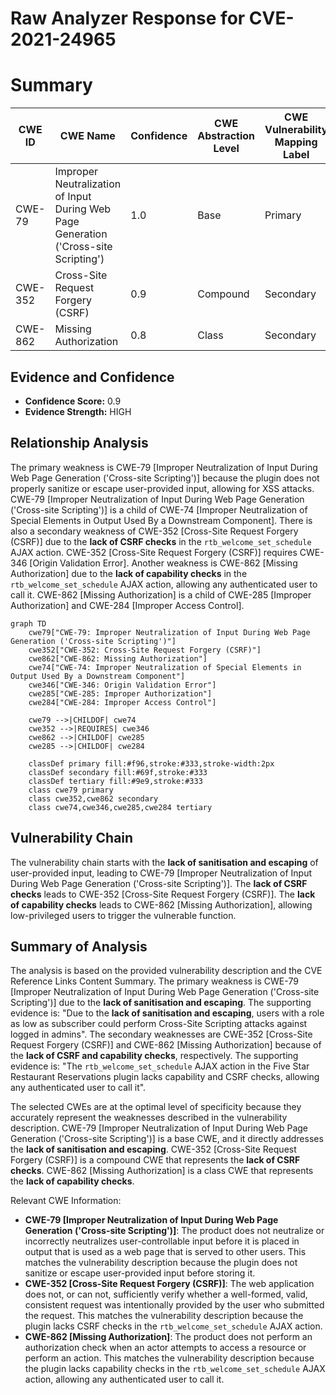# Raw Analyzer Response for CVE-2021-24965

# Summary
| CWE ID | CWE Name | Confidence | CWE Abstraction Level | CWE Vulnerability Mapping Label | CWE-Vulnerability Mapping Notes |
|---|---|---|---|---|---|
| CWE-79 | Improper Neutralization of Input During Web Page Generation ('Cross-site Scripting') | 1.0 | Base | Primary | Allowed |
| CWE-352 | Cross-Site Request Forgery (CSRF) | 0.9 | Compound | Secondary | Allowed |
| CWE-862 | Missing Authorization | 0.8 | Class | Secondary | Allowed-with-Review |

## Evidence and Confidence

*   **Confidence Score:** 0.9
*   **Evidence Strength:** HIGH

## Relationship Analysis
The primary weakness is CWE-79 [Improper Neutralization of Input During Web Page Generation ('Cross-site Scripting')] because the plugin does not properly sanitize or escape user-provided input, allowing for XSS attacks. CWE-79 [Improper Neutralization of Input During Web Page Generation ('Cross-site Scripting')] is a child of CWE-74 [Improper Neutralization of Special Elements in Output Used By a Downstream Component]. There is also a secondary weakness of CWE-352 [Cross-Site Request Forgery (CSRF)] due to the **lack of CSRF checks** in the `rtb_welcome_set_schedule` AJAX action. CWE-352 [Cross-Site Request Forgery (CSRF)] requires CWE-346 [Origin Validation Error]. Another weakness is CWE-862 [Missing Authorization] due to the **lack of capability checks** in the `rtb_welcome_set_schedule` AJAX action, allowing any authenticated user to call it. CWE-862 [Missing Authorization] is a child of CWE-285 [Improper Authorization] and CWE-284 [Improper Access Control].

```mermaid
graph TD
    cwe79["CWE-79: Improper Neutralization of Input During Web Page Generation ('Cross-site Scripting')"]
    cwe352["CWE-352: Cross-Site Request Forgery (CSRF)"]
    cwe862["CWE-862: Missing Authorization"]
    cwe74["CWE-74: Improper Neutralization of Special Elements in Output Used By a Downstream Component"]
    cwe346["CWE-346: Origin Validation Error"]
    cwe285["CWE-285: Improper Authorization"]
    cwe284["CWE-284: Improper Access Control"]
    
    cwe79 -->|CHILDOF| cwe74
    cwe352 -->|REQUIRES| cwe346
    cwe862 -->|CHILDOF| cwe285
    cwe285 -->|CHILDOF| cwe284
    
    classDef primary fill:#f96,stroke:#333,stroke-width:2px
    classDef secondary fill:#69f,stroke:#333
    classDef tertiary fill:#9e9,stroke:#333
    class cwe79 primary
    class cwe352,cwe862 secondary
    class cwe74,cwe346,cwe285,cwe284 tertiary
```

## Vulnerability Chain
The vulnerability chain starts with the **lack of sanitisation and escaping** of user-provided input, leading to CWE-79 [Improper Neutralization of Input During Web Page Generation ('Cross-site Scripting')]. The **lack of CSRF checks** leads to CWE-352 [Cross-Site Request Forgery (CSRF)]. The **lack of capability checks** leads to CWE-862 [Missing Authorization], allowing low-privileged users to trigger the vulnerable function.

## Summary of Analysis
The analysis is based on the provided vulnerability description and the CVE Reference Links Content Summary. The primary weakness is CWE-79 [Improper Neutralization of Input During Web Page Generation ('Cross-site Scripting')] due to the **lack of sanitisation and escaping**. The supporting evidence is: "Due to the **lack of sanitisation and escaping**, users with a role as low as subscriber could perform Cross-Site Scripting attacks against logged in admins". The secondary weaknesses are CWE-352 [Cross-Site Request Forgery (CSRF)] and CWE-862 [Missing Authorization] because of the **lack of CSRF and capability checks**, respectively. The supporting evidence is: "The `rtb_welcome_set_schedule` AJAX action in the Five Star Restaurant Reservations plugin lacks capability and CSRF checks, allowing any authenticated user to call it".

The selected CWEs are at the optimal level of specificity because they accurately represent the weaknesses described in the vulnerability description. CWE-79 [Improper Neutralization of Input During Web Page Generation ('Cross-site Scripting')] is a base CWE, and it directly addresses the **lack of sanitisation and escaping**. CWE-352 [Cross-Site Request Forgery (CSRF)] is a compound CWE that represents the **lack of CSRF checks**. CWE-862 [Missing Authorization] is a class CWE that represents the **lack of capability checks**.

Relevant CWE Information:

*   **CWE-79 [Improper Neutralization of Input During Web Page Generation ('Cross-site Scripting')]**: The product does not neutralize or incorrectly neutralizes user-controllable input before it is placed in output that is used as a web page that is served to other users. This matches the vulnerability description because the plugin does not sanitize or escape user-provided input before storing it.
*   **CWE-352 [Cross-Site Request Forgery (CSRF)]**: The web application does not, or can not, sufficiently verify whether a well-formed, valid, consistent request was intentionally provided by the user who submitted the request. This matches the vulnerability description because the plugin lacks CSRF checks in the `rtb_welcome_set_schedule` AJAX action.
*   **CWE-862 [Missing Authorization]**: The product does not perform an authorization check when an actor attempts to access a resource or perform an action. This matches the vulnerability description because the plugin lacks capability checks in the `rtb_welcome_set_schedule` AJAX action, allowing any authenticated user to call it.